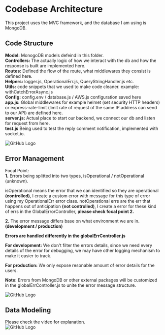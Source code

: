 # Codebase Architecture

This project uses the MVC framework, and the database I am using is MongoDB.

## Code Structure

**Model:** MonogoDB models defeind in this folder.<br/>
**Controllers:** The actually logic of how we interact with the db and how the response is built are implemented here.<br/>
**Routes:** Defined the flow of the route, what middlewares they consist is defined here.<br/>
**Helpers:** logger.js, OperationalErr.js, QueryStringHandler.js etc.<br/>
**Utils:** code snippets that we used to make code cleaner. example: withCatchErrorAsync.js<br/>
**Config:** config.env / database.js / AWS.js configuration saved here<br/>
**app.js:** Global middlewares for example helmet (set security HTTP headers) or express-rate-limit (limit rate of request of the same IP address can send to our API) are defined here.<br/>
**server.js:** Actual place to start our backend, we connect our db and listen for request from here.<br/>
**test.js** Being used to test the reply comment notification, implemented with socket.io.<br/>

![GitHub Logo](/readMe/code_structure.png) 


## Error Management

Focal Point:<br/>
**1.** Errors being splitted into two types, isOperational / notOperational (unknown).

isOperational means the error that we can identified so they are operational **(controlled)**, I create a custom error with message for this type of error using my OperationalErr error class.
notOperational errs are the err that happens out of anticipation **(not controlled)**, I create a error for these kind of errs in the GlobalErrorController, **please check focal point 2.**
   
**2.** The error message differs base on what environment we are in. **(development / production)**

**Errors are handled differently in the globalErrController.js**

**For development:** We don't filter the errors details, since we need every details of the error for debugging, we may have other logging mechanism to make it easier to track.

**For production:** We only expose resonable amount of error details for the users.

**Note:** Errors from MongoDB or other external packages will be customized in the globalErrController.js to unite the error message structure.

![GitHub Logo](/readMe/error_handling.png) 


## Data Modeling
Please check the video for explanation.</br>
![GitHub Logo](/readMe/datamodeling.png) 

